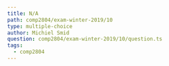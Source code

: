 ```yaml
---
title: N/A
path: comp2804/exam-winter-2019/10
type: multiple-choice
author: Michiel Smid
question: comp2804/exam-winter-2019/10/question.ts
tags:
  - comp2804
---
```

